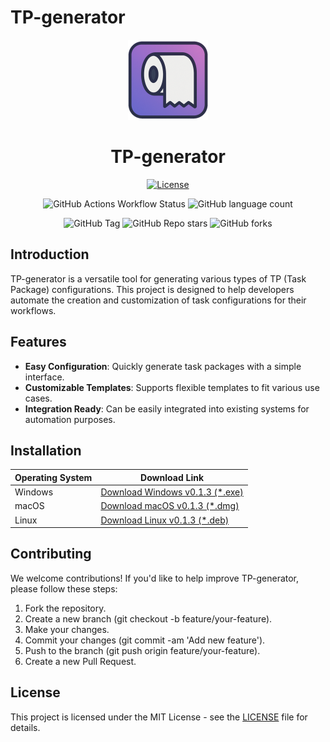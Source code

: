 # TP-generator

<!-- ![Logo](icon.png)   -->
<div style="text-align:center;"><img src="./icon.png" style="width:128px;"/></div>
<div style="text-align:center;">
<h1>TP-generator</h1>

[![License](https://img.shields.io/github/license/OJ-Plugin/TP-generator.svg)](https://github.com/OJ-Plugin/TP-generator/blob/main/LICENSE)

![GitHub Actions Workflow Status](https://img.shields.io/github/actions/workflow/status/OJ-Plugin/TP-generator/release.yml)
![GitHub language count](https://img.shields.io/github/languages/count/OJ-Plugin/TP-generator)

![GitHub Tag](https://img.shields.io/github/v/tag/OJ-Plugin/TP-generator)
![GitHub Repo stars](https://img.shields.io/github/stars/OJ-Plugin/TP-generator)
![GitHub forks](https://img.shields.io/github/forks/OJ-Plugin/TP-generator)

</div>

## Introduction

TP-generator is a versatile tool for generating various types of TP (Task Package) configurations. This project is designed to help developers automate the creation and customization of task configurations for their workflows.

## Features

- **Easy Configuration**: Quickly generate task packages with a simple interface.
- **Customizable Templates**: Supports flexible templates to fit various use cases.
- **Integration Ready**: Can be easily integrated into existing systems for automation purposes.

## Installation

| Operating System | Download Link                              |
|------------------|--------------------------------------------|
| Windows          | [Download Windows v0.1.3 (*.exe)](https://github.com/OJ-Plugin/TP-generator/releases/download/v0.1.3/tp-generator_0.1.3_x64-setup.exe) |
| macOS            | [Download macOS v0.1.3 (*.dmg)](https://github.com/OJ-Plugin/TP-generator/releases/download/v0.1.3/tp-generator_0.1.3_aarch64.dmg) |
| Linux            | [Download Linux v0.1.3 (*.deb)](https://github.com/OJ-Plugin/TP-generator/releases/download/v0.1.3/tp-generator_0.1.3_amd64.deb) |


## Contributing
We welcome contributions! If you'd like to help improve TP-generator, please follow these steps:

1. Fork the repository.
2. Create a new branch (git checkout -b feature/your-feature).
3. Make your changes.
4. Commit your changes (git commit -am 'Add new feature').
5. Push to the branch (git push origin feature/your-feature).
6. Create a new Pull Request.

## License
This project is licensed under the MIT License - see the [LICENSE](LICENSE) file for details.